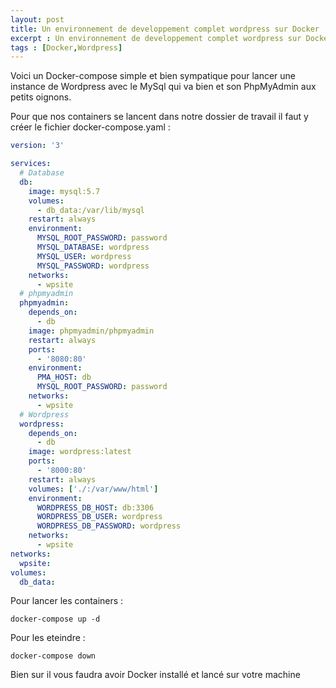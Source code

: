 ```yaml
---
layout: post
title: Un environnement de developpement complet wordpress sur Docker
excerpt : Un environnement de developpement complet wordpress sur Docker
tags : [Docker,Wordpress]
---
```


Voici un Docker-compose simple et bien sympatique pour lancer une instance de Wordpress avec le MySql qui va bien et son PhpMyAdmin aux petits oignons.

Pour que nos containers se lancent dans notre dossier de travail il faut y créer le fichier docker-compose.yaml :

~~~ yaml
version: '3'

services:
  # Database
  db:
    image: mysql:5.7
    volumes:
      - db_data:/var/lib/mysql
    restart: always
    environment:
      MYSQL_ROOT_PASSWORD: password
      MYSQL_DATABASE: wordpress
      MYSQL_USER: wordpress
      MYSQL_PASSWORD: wordpress
    networks:
      - wpsite
  # phpmyadmin
  phpmyadmin:
    depends_on:
      - db
    image: phpmyadmin/phpmyadmin
    restart: always
    ports:
      - '8080:80'
    environment:
      PMA_HOST: db
      MYSQL_ROOT_PASSWORD: password 
    networks:
      - wpsite
  # Wordpress
  wordpress:
    depends_on:
      - db
    image: wordpress:latest
    ports:
      - '8000:80'
    restart: always
    volumes: ['./:/var/www/html']
    environment:
      WORDPRESS_DB_HOST: db:3306
      WORDPRESS_DB_USER: wordpress
      WORDPRESS_DB_PASSWORD: wordpress
    networks:
      - wpsite
networks:
  wpsite:
volumes:
  db_data:

~~~

Pour lancer les containers :

`
docker-compose up -d
`

Pour les eteindre :

`
docker-compose down
`

Bien sur il vous faudra avoir Docker installé et lancé sur votre machine 